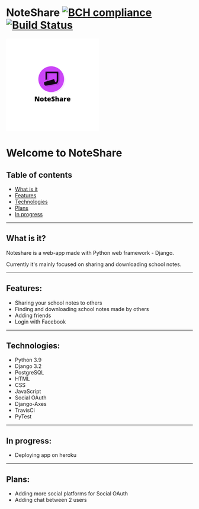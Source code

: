 # NoteShare [![BCH compliance](https://bettercodehub.com/edge/badge/NotSoYeezy/NoteShare?branch=master&token=13e5dd3ad8b0a2e9f42bdcf762202ca19eaaac9f)](https://bettercodehub.com/)[![Build Status](https://app.travis-ci.com/NotSoYeezy/NoteShare.svg?token=bQzNsgWxX2T1inAR7NVx&branch=master)](https://app.travis-ci.com/NotSoYeezy/NoteShare)

<img src="Readme/logo.png" width='250'>


# Welcome to NoteShare 

## Table of contents
* [What is it](#what-is-it?)
* [Features](#features)
* [Technologies](#technologies)
* [Plans](#plans)
* [In progress](#in-progress)
--- 

## What is it?
Noteshare is a web-app made with Python web framework - Django.

Currently it's mainly focused on sharing and downloading school notes.

---

## Features:
- Sharing your school notes to others
- Finding and downloading school notes made by others
- Adding friends
- Login with Facebook

---

## Technologies:
- Python 3.9
- Django 3.2
- PostgreSQL
- HTML
- CSS
- JavaScript
- Social OAuth
- Django-Axes
- TravisCi
- PyTest

---

## In progress:
- Deploying app on heroku
 
---

## Plans:
- Adding more social platforms for Social OAuth
- Adding chat between 2 users
